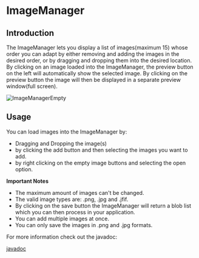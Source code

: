  # ImageManager

 ## Introduction
 The ImageManager lets you display a list of images(maximum 15) whose order you can adapt by either removing and adding the images in the desired order, or by dragging and dropping them into the desired location.
 By clicking on an image loaded into the ImageManager, the preview button on the left will automatically show the selected image.
 By clicking on the preview button the image will then be displayed in a separate preview window(full screen).
 
![ImageManagerEmpty](https://raw.githubusercontent.com/BBj-Plugins/ImageManager/master/docs/screenshots/ImageManagerExampleInsert1.jpg)

 ## Usage 
 You can load images into the ImageManager by:
 - Dragging and Dropping the image(s) 
 - by clicking the add button and then selecting the images you want to add.
 - by right clicking on the empty image buttons and selecting the open option.


**Important Notes**
- The maximum amount of images can't be changed.
- The valid image types are: .png, .jpg and .jfif.
- By clicking on the save button the ImageManager will return a blob list which you can then process in your application.
- You can add multiple images at once.
- You can only save the images in .png and .jpg formats. 

For more information check out the javadoc:


[javadoc](https://bbj-plugins.github.io/BBjNotificationManager/javadoc/)
 

 
 
